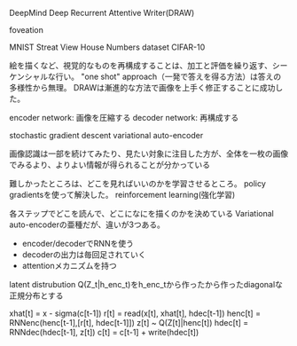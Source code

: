 DeepMind
Deep Recurrent Attentive Writer(DRAW)

foveation

MNIST
Streat View House Numbers dataset
CIFAR-10

絵を描くなど、視覚的なものを再構成することは、加工と評価を繰り返す、シーケンシャルな行い。
"one shot" approach（一発で答えを得る方法）は答えの多様性から無理。
DRAWは漸進的な方法で画像を上手く修正することに成功した。

encoder network: 画像を圧縮する
decoder network: 再構成する

stochastic gradient descent
variational auto-encoder

画像認識は一部を続けてみたり、見たい対象に注目した方が、全体を一枚の画像でみるより、よりよい情報が得られることが分かっている

難しかったところは、どこを見ればいいのかを学習させるところ。
policy gradientsを使って解決した。
reinforcement learning(強化学習)

各ステップでどこを読んで、どこになにを描くのかを決めている
Variational auto-encoderの亜種だが、違いが3つある。
* encoder/decoderでRNNを使う
* decoderの出力は毎回足されていく
* attentionメカニズムを持つ

latent distrubution
Q(Z_t|h_enc\_t)をh_enc\_tから作ったから作ったdiagonalな正規分布とする

xhat[t] = x - sigma(c[t-1])
r[t]    = read(x[t], xhat[t], hdec[t-1])
henc[t] = RNNenc(henc[t-1],[r[t], hdec[t-1]])
z[t]    ~ Q(Z[t]|henc[t])
hdec[t] = RNNdec(hdec[t-1], z[t])
c[t]    = c[t-1] + write(hdec[t])
